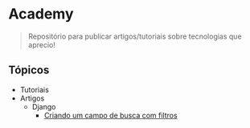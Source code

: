 # Academy

> Repositório para publicar artigos/tutoriais sobre tecnologias que aprecio!

## Tópicos

* Tutoriais
* Artigos
    * Django
        * [Criando um campo de busca com filtros](http://breakdance.io) 
